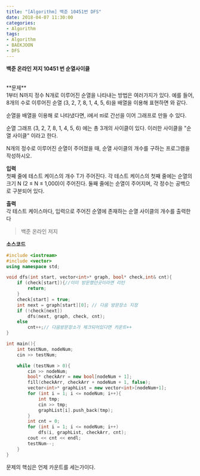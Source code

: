 ```yaml
---
title: "[Algorithm] 백준 10451번 DFS"
date: 2018-04-07 11:30:00
categories:
- Algorithm
tags:
- Algorithm
- BAEKJOON
- DFS
---
```

**백준 온라인 저지 10451 번 순열사이클**

<br/>
**문제**<br/>
1부터 N까지 정수 N개로 이루어진 순열을 나타내는 방법은 여러가지가 있다. 예를 들어, 8개의 수로 이루어진 순열 (3, 2, 7, 8, 1, 4, 5, 6)을 배열을 이용해 표현하면  와 같다.

순열을 배열을 이용해  로 나타냈다면, i에서 πi로 간선을 이어 그래프로 만들 수 있다.

순열 그래프 (3, 2, 7, 8, 1, 4, 5, 6) 에는 총 3개의 사이클이 있다. 이러한 사이클을 "순열 사이클" 이라고 한다.

N개의 정수로 이루어진 순열이 주어졌을 때, 순열 사이클의 개수를 구하는 프로그램을 작성하시오.
<br/>

**입력**<br/>
첫째 줄에 테스트 케이스의 개수 T가 주어진다. 각 테스트 케이스의 첫째 줄에는 순열의 크기 N (2 ≤ N ≤ 1,000)이 주어진다. 둘째 줄에는 순열이 주어지며, 각 정수는 공백으로 구분되어 있다.

**출력**<br/>
각 테스트 케이스마다, 입력으로 주어진 순열에 존재하는 순열 사이클의 개수를 출력한다
>백준 온라인 저지

**소스코드**
```c++
#include <iostream>
#include <vector>
using namespace std;

void dfs(int start, vector<int>* graph, bool* check,int& cnt){
	if (check[start]){//이미 방문했던곳이라면 리턴
		return;
	}
	check[start] = true;
	int next = graph[start][0]; // 다음 방문장소 지정
	if (!check[next])
		dfs(next, graph, check, cnt);
	else
		cnt++;// 다음방문장소가 체크되어있다면 카운트++
}

int main(){
	int testNum, nodeNum;
	cin >> testNum;

	while (testNum > 0){
		cin >> nodeNum;   
		bool* checkArr = new bool[nodeNum + 1];
		fill(checkArr, checkArr + nodeNum + 1, false);
		vector<int>* graphList = new vector<int>[nodeNum+1];
		for (int i = 1; i <= nodeNum; i++){
			int tmp;
			cin >> tmp;
			graphList[i].push_back(tmp);
		}
		int cnt = 0;
		for (int i = 1; i <= nodeNum; i++)
			dfs(i, graphList, checkArr, cnt);
		cout << cnt << endl;
		testNum--;
	}
}
```

문제의 핵심은 언제 카운트를 세는가이다.
